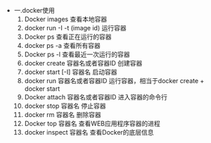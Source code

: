 * 一.docker使用
    1. Docker images     查看本地容器
    2. docker run -I -t (image id)   运行容器
    3. Docker ps    查看正在运行的容器
    4. docker ps -a  查看所有容器
    5. Docker ps -l  查看最近一次运行的容器
    6. docker create 容器名或者容器ID 创建容器
    7. docker start [-I] 容器名       启动容器
    8. docker run 容器名或者容器ID    运行容器，相当于docker create + docker start
    9. Docker attach 容器名或者容器ID 进入容器的命令行
    10. docker stop 容器名                             停止容器
    11. docker rm 容器名                               删除容器
    12. Docker top 容器名          查看WEB应用程序容器的进程
    13. docker inspect 容器名 查看Docker的底层信息